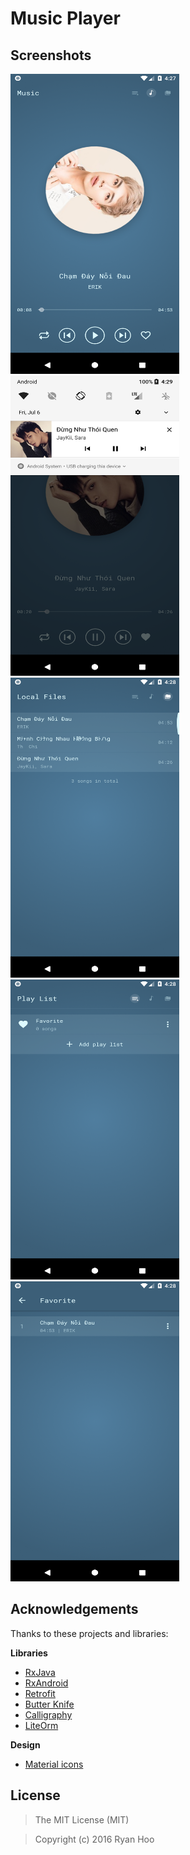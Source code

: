 # Music Player


## Screenshots

<img src="/materials/1.png" alt="Screenshot" height="480" width="270"> <img src="/materials/2.png" alt="Screenshot" height="480" width="270">
<img src="/materials/3.png" alt="Screenshot" height="480" width="270"> <img src="/materials/4.png" alt="Screenshot" height="480" width="270">
<img src="/materials/5.png" alt="Screenshot" height="480" width="270">

## Acknowledgements

Thanks to these projects and libraries:

**Libraries**

- [RxJava](https://github.com/ReactiveX/RxJava)
- [RxAndroid](https://github.com/ReactiveX/RxAndroid)
- [Retrofit](https://github.com/square/retrofit)
- [Butter Knife](https://github.com/JakeWharton/butterknife)
- [Calligraphy](https://github.com/chrisjenx/Calligraphy)
- [LiteOrm](https://github.com/litesuits/android-lite-orm)

**Design**

- [Material icons](https://design.google.com/icons/)


## License

> The MIT License (MIT)

> Copyright (c) 2016 Ryan Hoo
